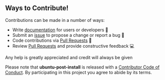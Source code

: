 ## Ways to Contribute!

Contributions can be made in a number of ways:

- Write [documentation][readme] for users or developers 📝
- Submit an [issue][new issue] to propose a change or report a bug 🐛
- Code contributions via [Pull Requests][new pull request] 🚀
- Review [Pull Requests][pull requests] and provide constructive feedback 💻

Any help is greatly appreciated and credit will always be given

Please note that **ubuntu-post-install** is released with a [Contributor Code of
Conduct][code of conduct]. By participating in this project you agree to
abide by its terms.

[readme]: https://github.com/tprasadtp/ubuntu-post-install/blob/master/README.md
[new issue]: https://github.com/tprasadtp/ubuntu-post-install/issues/new/
[new pull request]: https://github.com/tprasadtp/ubuntu-post-install/compare
[pull requests]: https://github.com/tprasadtp/ubuntu-post-install/pulls
[code of conduct]: /.github/CODE_OF_CONDUCT.md
[community]: /.github/COMMUNITY.md
